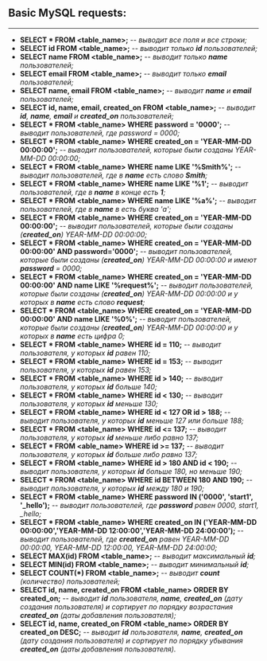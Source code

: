 ## Basic MySQL requests:
___
 - __SELECT * FROM <table_name>;__ -- *выводит все поля и все строки;*
 - __SELECT id FROM <table_name>;__ -- *выводит только **id** пользователей;*
 - __SELECT name FROM <table_name>;__ -- *выводит только **name** пользователей;*
 - __SELECT email FROM <table_name>;__ -- *выводит только **email** пользователей;*
 - __SELECT name, email FROM <table_name>;__ -- *выводит **name** и **email** пользователей;*
 - __SELECT id, name, email, created_on  FROM <table_name>;__ -- *выводит **id**, **name**, **email** и **created_on** пользователей;*
 - __SELECT * FROM <table_name> WHERE password = '0000';__ -- *выводит пользователей, где password = 0000;*
 - __SELECT * FROM <table_name> WHERE created_on = 'YEAR-MM-DD 00:00:00';__ -- *выводит пользователей, которые были созданы YEAR-MM-DD 00:00:00;*
 - __SELECT * FROM <table_name> WHERE name LIKE '%Smith%';__ -- *выводит пользователей, где в **name** есть слово **Smith**;*
 - __SELECT * FROM <table_name> WHERE name LIKE '%1';__ -- *выводит пользователей, где в **name** в конце есть **1**;*
 - __SELECT * FROM <table_name> WHERE name LIKE '%a%';__ -- *выводит пользователей, где в **name** в есть буква 'а';*
 - __SELECT * FROM <table_name> WHERE created_on = 'YEAR-MM-DD 00:00:00';__ -- *выводит пользователей, которые были созданы (**created_on**) YEAR-MM-DD 00:00:00;*
 - __SELECT * FROM <table_name> WHERE created_on = 'YEAR-MM-DD 00:00:00' AND password='0000';__ -- *выводит пользователей, которые были созданы (**created_on**) YEAR-MM-DD 00:00:00 и имеют **password** = 0000;*
 - __SELECT * FROM <table_name> WHERE created_on = 'YEAR-MM-DD 00:00:00' AND name LIKE '%request%';__ -- *выводит пользователей, которые были созданы (**created_on**) YEAR-MM-DD 00:00:00 и у которых в **name** есть слово **request**;*
 - __SELECT * FROM <table_name> WHERE created_on = 'YEAR-MM-DD 00:00:00' AND name LIKE '%0%';__ -- *выводит пользователей, которые были созданы (**created_on**) YEAR-MM-DD 00:00:00 и у которых в **name** есть цифра 0;*
 - __SELECT * FROM <table_name> WHERE id = 110;__ -- *выводит пользователя, у которых **id** равен 110;*
 - __SELECT * FROM <table_name> WHERE id = 153;__ -- *выводит пользователя, у которых **id** равен 153;*
 - __SELECT * FROM <table_name> WHERE id > 140;__ -- *выводит пользователя, у которых **id** больше 140;*
 - __SELECT * FROM <table_name> WHERE id < 130;__ -- *выводит пользователя, у которых **id** меньше 130;*
 - __SELECT * FROM <table_name> WHERE id < 127 OR id > 188;__ -- *выводит пользователя, у которых **id** меньше 127 или больше 188;*
 - __SELECT * FROM <table_name> WHERE id <= 137;__ -- *выводит пользователя, у которых **id** меньше либо равно 137;*
 - __SELECT * FROM <able_name> WHERE id >= 137;__ -- *выводит пользователя, у которых **id** больше либо равно 137;*
- __SELECT * FROM <table_name> WHERE id > 180 AND id < 190;__ -- *выводит пользователя, у которых **id** больше 180, но меньше 190;*
- __SELECT * FROM <table_name> WHERE id BETWEEN 180 AND 190;__ -- *выводит пользователя, у которых **id** между 180 и 190;*
- __SELECT * FROM <table_name> WHERE password IN ('0000', 'start1', '\_hello');__ -- *выводит пользователей, где **password** равен 0000, start1, _hello;*
- __SELECT * FROM <table_name> WHERE created_on IN ('YEAR-MM-DD 00:00:00','YEAR-MM-DD 12:00:00','YEAR-MM-DD 24:00:00');__ -- *выводит пользователей, где **created_on** равен YEAR-MM-DD 00:00:00, YEAR-MM-DD 12:00:00, YEAR-MM-DD 24:00:00;*
- __SELECT MAX(id) FROM <table_name>;__ -- *выводит максимальный **id**;* 
- __SELECT MIN(id) FROM <table_name>;__ -- *выводит минимальный **id**;* 
- __SELECT COUNT(*) FROM <table_name>\;__ -- *выводит **count** (количество) пользователей;*
- __SELECT id, name, created_on FROM <table_name> ORDER BY created_on;__ -- *выводит **id** пользователя, **name**, **created_on** (дату создания пользователя) и сортирует по порядку возрастания **created_on** (даты добавления пользователя);*
- __SELECT id, name, created_on FROM <table_name> ORDER BY created_on DESC;__ -- *выводит **id** пользователя, **name**, **created_on** (дату создания пользователя) и сортирует по порядку убывания **created_on** (даты добавления пользователя).*